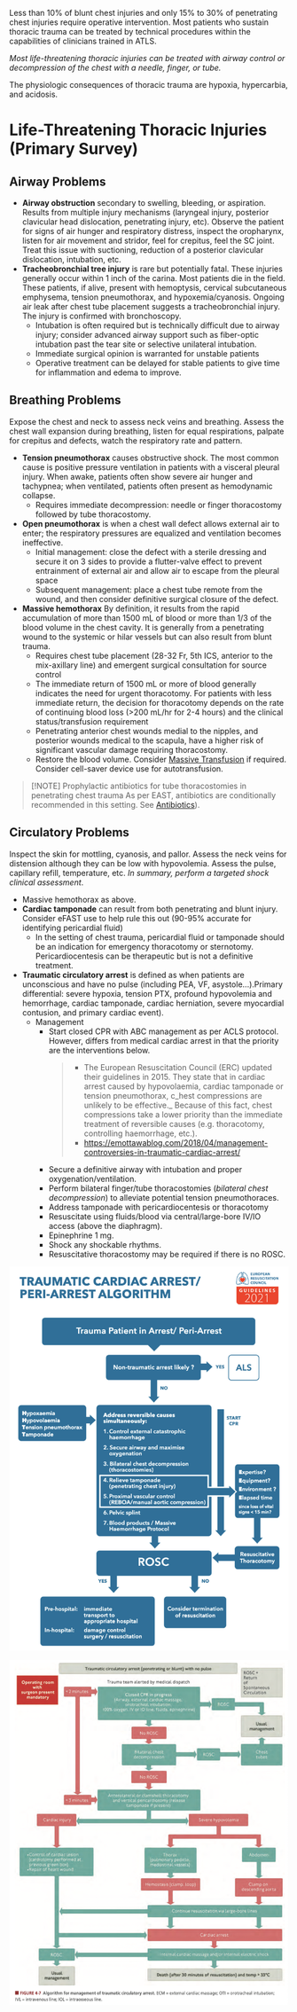 Less than 10% of blunt chest injuries and only 15% to 30% of penetrating chest injuries
require operative intervention. Most patients who sustain thoracic trauma can be treated by technical procedures within the capabilities of clinicians trained in ATLS.

*Most life-threatening thoracic injuries can be treated with airway control or decompression of the chest with a needle, finger, or tube.*

The physiologic consequences of thoracic trauma are hypoxia, hypercarbia, and acidosis.

# Life-Threatening Thoracic Injuries (Primary Survey)
## Airway Problems
- **Airway obstruction** secondary to swelling, bleeding, or aspiration. Results from multiple injury mechanisms (laryngeal injury, posterior clavicular head dislocation, penetrating injury, etc). Observe the patient for signs of air hunger and respiratory distress, inspect the oropharynx, listen for air movement and stridor, feel for crepitus, feel the SC joint. Treat this issue with suctioning, reduction of a posterior clavicular dislocation, intubation, etc.
- **Tracheobronchial tree injury** is rare but potentially fatal. These injuries generally occur within 1 inch of the carina. Most patients die in the field. These patients, if alive, present with hemoptysis, cervical subcutaneous emphysema, tension pneumothorax, and hypoxemia/cyanosis. Ongoing air leak after chest tube placement suggests a tracheobronchial injury. The injury is confirmed with bronchoscopy.
	- Intubation is often required but is technically difficult due to airway injury; consider advanced airway support such as fiber-optic intubation past the tear site or selective unilateral intubation.
	- Immediate surgical opinion is warranted for unstable patients
	- Operative treatment can be delayed for stable patients to give time for inflammation and edema to improve.

## Breathing Problems
Expose the chest and neck to assess neck veins and breathing. Assess the chest wall expansion during breathing, listen for equal respirations, palpate for crepitus and defects, watch the respiratory rate and pattern.

- **Tension pneumothorax** causes obstructive shock. The most common cause is positive pressure ventilation in patients with a visceral pleural injury. When awake, patients often show severe air hunger and tachypnea; when ventilated, patients often present as hemodynamic collapse.
	- Requires immediate decompression: needle or finger thoracostomy followed by tube thoracostomy.
- **Open pneumothorax** is when a chest wall defect allows external air to enter; the respiratory pressures are equalized and ventilation becomes ineffective. 
	- Initial management: close the defect with a sterile dressing and secure it on 3 sides to provide a flutter-valve effect to prevent entrainment of external air and allow air to escape from the pleural space
	- Subsequent management: place a chest tube remote from the wound, and then consider definitive surgical closure of the defect.
- **Massive hemothorax** By definition, it results from the rapid accumulation of more than 1500 mL of blood or more than 1/3 of the blood volume in the chest cavity. It is generally from a penetrating wound to the systemic or hilar vessels but can also result from blunt trauma.
	- Requires chest tube placement (28-32 Fr, 5th ICS, anterior to the mix-axillary line) and emergent surgical consultation for source control
	- The immediate return of 1500 mL or more of blood generally indicates the need for urgent thoracotomy. For patients with less immediate return, the decision for thoracotomy depends on the rate of continuing blood loss (>200 mL/hr for 2-4 hours) and the clinical status/transfusion requirement
	- Penetrating anterior chest wounds medial to the nipples, and posterior wounds medical to the scapula, have a higher risk of significant vascular damage requiring thoracostomy.
	- Restore the blood volume. Consider [Massive Transfusion](../../Shock%20and%20Resuscitation/Massive%20Transfusion.md) if required. Consider cell-saver device use for autotransfusion.


> [!NOTE] Prophylactic antibiotics for tube thoracostomies in penetrating chest trauma
> As per EAST, antibiotics are conditionally recommended in this setting. See [Antibiotics](../../Procedures/Thoracostomies.md#Antibiotics)).


## Circulatory Problems
Inspect the skin for mottling, cyanosis, and pallor. Assess the neck veins for distension although they can be low with hypovolemia. Assess the pulse, capillary refill, temperature, etc. *In summary, perform a targeted shock clinical assessment*.

- Massive hemothorax as above.
- **Cardiac tamponade** can result from both penetrating and blunt injury. Consider eFAST use to help rule this out (90-95% accurate for identifying pericardial fluid)
	- In the setting of chest trauma, pericardial fluid or tamponade should be an indication for emergency thoracotomy or sternotomy. Pericardiocentesis can be therapeutic but is not a definitive treatment.
- **Traumatic circulatory arrest** is defined as when patients are unconscious and have no pulse (including PEA, VF, asystole...).Primary differential: severe hypoxia, tension PTX, profound hypovolemia and hemorrhage, cardiac tamponade, cardiac herniation, severe myocardial contusion, and primary cardiac event).
	- Management
		- Start closed CPR with ABC management as per ACLS protocol. However, differs from medical cardiac arrest in that the priority are the interventions below.
			> - The European Resuscitation Council (ERC) updated their guidelines in 2015. They state that in cardiac arrest caused by hypovolaemia, cardiac tamponade or tension pneumothorax, c_hest compressions are unlikely to be effective._ Because of this fact, chest compressions take a lower priority than the immediate treatment of reversible causes (e.g. thoracotomy, controlling haemorrhage, etc.).
			> - https://emottawablog.com/2018/04/management-controversies-in-traumatic-cardiac-arrest/
		- Secure a definitive airway with intubation and proper oxygenation/ventilation.
		- Perform bilateral finger/tube thoracostomies (*bilateral chest decompression*) to alleviate potential tension pneumothoraces.
		- Address tamponade with pericardiocentesis or thoracotomy
		- Resuscitate using fluids/blood via central/large-bore IV/IO access (above the diaphragm).
		- Epinephrine 1 mg.
		- Shock any shockable rhythms.
		- Resuscitative thoracostomy may be required if there is no ROSC.

![](_attachments/Pasted%20image%2020230501135409.png)

![](_attachments/Pasted%20image%2020230501134706.png)
